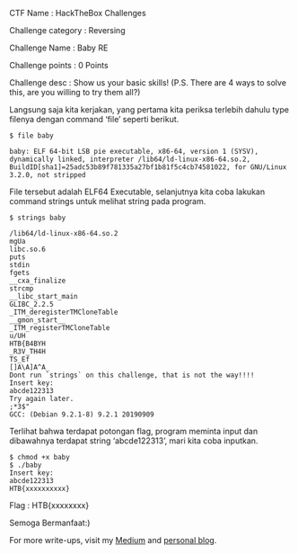 CTF Name           : HackTheBox Challenges

Challenge category : Reversing

Challenge Name     : Baby RE

Challenge points   : 0 Points

Challenge desc     : Show us your basic skills! (P.S. There are 4 ways to solve this, are you willing to try them all?)


Langsung saja kita kerjakan, yang pertama kita periksa terlebih dahulu type filenya dengan command ‘file’ seperti berikut.
```
$ file baby  

baby: ELF 64-bit LSB pie executable, x86-64, version 1 (SYSV), dynamically linked, interpreter /lib64/ld-linux-x86-64.so.2, BuildID[sha1]=25adc53b89f781335a27bf1b81f5c4cb74581022, for GNU/Linux 3.2.0, not stripped
```

File tersebut adalah ELF64 Executable, selanjutnya kita coba lakukan command strings untuk melihat string pada program.

```
$ strings baby

/lib64/ld-linux-x86-64.so.2  
mgUa  
libc.so.6  
puts  
stdin  
fgets  
__cxa_finalize  
strcmp  
__libc_start_main  
GLIBC_2.2.5  
_ITM_deregisterTMCloneTable  
__gmon_start__  
_ITM_registerTMCloneTable  
u/UH  
HTB{B4BYH  
_R3V_TH4H  
TS_Ef  
[]A\A]A^A_
Dont run `strings` on this challenge, that is not the way!!!!  
Insert key:    
abcde122313  
Try again later.  
;*3$"  
GCC: (Debian 9.2.1-8) 9.2.1 20190909
```

Terlihat bahwa terdapat potongan flag, program meminta input dan dibawahnya terdapat string ‘abcde122313’, mari kita coba inputkan.

```
$ chmod +x baby
$ ./baby
Insert key:    
abcde122313  
HTB{xxxxxxxxxx}
```

Flag : HTB{xxxxxxxx}

Semoga Bermanfaat:)

For more write-ups, visit my [Medium](https://medium.com/@adh1ka) and [personal blog](https://root.ce.student.pens.ac.id).
